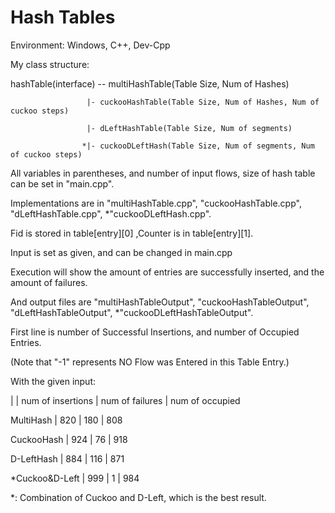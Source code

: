 # Hash Tables

Environment: Windows, C++, Dev-Cpp

My class structure:

hashTable(interface) -- multiHashTable(Table Size, Num of Hashes)

                     |- cuckooHashTable(Table Size, Num of Hashes, Num of cuckoo steps)

                     |- dLeftHashTable(Table Size, Num of segments)

                    *|- cuckooDLeftHash(Table Size, Num of segments, Num of cuckoo steps)

All variables in parentheses, and number of input flows, size of hash table can be set in "main.cpp".

Implementations are in "multiHashTable.cpp", "cuckooHashTable.cpp", "dLeftHashTable.cpp", *"cuckooDLeftHash.cpp".


Fid is stored in table[entry][0] ,Counter is in table[entry][1].

Input is set as given, and can be changed in main.cpp

Execution will show the amount of entries are successfully inserted, and the amount of failures.

And output files are "multiHashTableOutput", "cuckooHashTableOutput", "dLeftHashTableOutput", *"cuckooDLeftHashTableOutput".

First line is number of Successful Insertions, and number of Occupied Entries.

(Note that "-1" represents NO Flow was Entered in this Table Entry.)


With the given input:

| | num of insertions | num of failures | num of occupied

MultiHash | 820 | 180 | 808

CuckooHash | 924 | 76 | 918

D-LeftHash | 884 | 116 | 871

*Cuckoo&D-Left | 999 | 1 | 984

*: Combination of Cuckoo and D-Left, which is the best result.